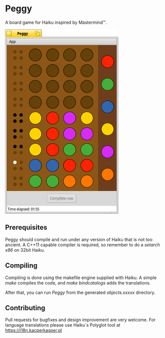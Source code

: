 # Peggy

A board game for Haiku inspired by Mastermind™.


![Screenshot](./screenshot.png)

## Prerequisites
Peggy should compile and run under any version of Haiku that is not too ancient.
A C++11 capable compiler is required, so remember to do a *setarch x86* on 32bit Haiku.

## Compiling
Compiling is done using the makefile engine supplied with Haiku. A simple *make* compiles the code,
and *make bindcatalogs* adds the translations.

After that, you can run *Peggy* from the generated *objects.xxxxx* directory.

## Contributing
Pull requests for bugfixes and design improvement are very welcome. For language translations please
use Haiku´s Polyglot tool at https://i18n.kacperkasper.pl

